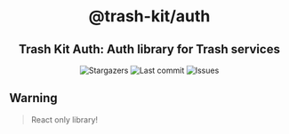 <div align="center">
    <h1>@trash-kit/auth</h1>
    <h2>Trash Kit Auth: Auth library for Trash services</h2>
</div>

<div align="center">
  <img alt="Stargazers" src="https://img.shields.io/github/stars/budchirp/trash-kit?style=for-the-badge&colorA=0b1221&colorB=ff8e8e" />
  <img alt="Last commit" src="https://img.shields.io/github/last-commit/budchirp/trash-kit?style=for-the-badge&colorA=0b1221&colorB=BDB0E4" />
  <img alt="Issues" src="https://img.shields.io/github/issues/budchirp/trash-kit?style=for-the-badge&colorA=0b1221&colorB=FBC19D" />
</div>

## Warning

> React only library!